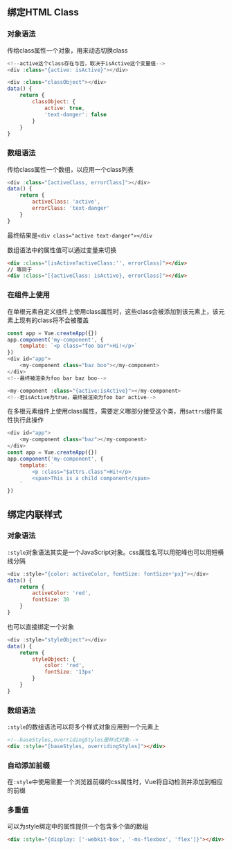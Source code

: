 ## 绑定HTML Class

### 对象语法

传给class属性一个对象，用来动态切换class

```js
<!--active这个class存在与否，取决于isActive这个变量值-->
<div :class="{active: isActive}"></div>

<div :class="classObject"></div>
data() {
    return {
        classObject: {
            active: true,
            'text-danger': false
        }
    }
}
```

### 数组语法

传给class属性一个数组，以应用一个class列表

```js
<div :class="[activeClass, errorClass]"></div>
data() {
    return {
        activeClass: 'active',
        errorClass: 'text-danger'
    }
}
```

最终结果是`<div class="active text-danger"></div`

数组语法中的属性值可以通过变量来切换

```html
<div :class="[isActive?activeClass:'', errorClass]"></div>
// 等同于
<div :class="[{activeClass: isActive}, errorClass]"></div>
```

### 在组件上使用

在单根元素自定义组件上使用class属性时，这些class会被添加到该元素上，该元素上现有的class将不会被覆盖

```js
const app = Vue.createApp({})
app.component('my-component', {
    template: `<p class="foo bar">Hi!</p>`
})
<div id="app">
    <my-component class="baz boo"></my-component>
</div>
<!--最终被渲染为foo bar baz boo-->

<my-component :class="{active:isActive}"></my-component>
<!--若isActive为true，最终被渲染为foo bar active-->
```

在多根元素组件上使用class属性，需要定义哪部分接受这个类，用`$attrs`组件属性执行此操作

```js
<div id="app">
    <my-component class="baz"></my-component>
</div>
const app = Vue.createApp({})
app.component('my-component', {
    template: `
        <p :class="$attrs.class">Hi!</p>
        <span>This is a child component</span>
    `
})
```

## 绑定内联样式

### 对象语法

`:style`对象语法其实是一个JavaScript对象。css属性名可以用驼峰也可以用短横线分隔

```js
<div :style="{color: activeColor, fontSize: fontSize+'px}"></div>
data() {
    return {
        activeColor: 'red',
        fontSize: 30
    }
}
```

也可以直接绑定一个对象

```js
<div :style="styleObject"></div>
data() {
    return {
        styleObject: {
            color: 'red',
            fontSize: '13px'
        }
    }
}
```

### 数组语法

`:style`的数组语法可以将多个样式对象应用到一个元素上

```html
<!--baseStyles,overridingStyles是样式对象-->
<div :style="[baseStyles, overridingStyles]"></div>
```

### 自动添加前缀

在`:style`中使用需要一个浏览器前缀的css属性时，Vue将自动检测并添加到相应的前缀

### 多重值

可以为style绑定中的属性提供一个包含多个值的数组

```html
<div :style="{display: ['-webkit-box', '-ms-flexbox', 'flex']}"></div>
```

